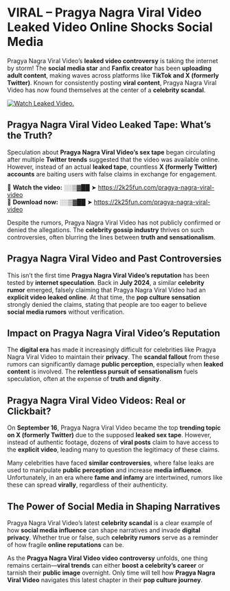 # VIRAL – Pragya Nagra Viral Video Leaked Video Online Shocks Social Media 

Pragya Nagra Viral Video’s **leaked video controversy** is taking the internet by storm! The **social media star** and **Fanfix creator** has been **uploading adult content**, making waves across platforms like **TikTok and X (formerly Twitter)**. Known for consistently posting **viral content**, Pragya Nagra Viral Video has now found themselves at the center of a **celebrity scandal**.  

[![Watch Leaked Video.](https://miro.medium.com/v2/resize:fit:828/format:webp/1*cilzJN44JGOrTw9NJCrNHA.gif "Watch Leaked Video")](https://2k25fun.com/pragya-nagra-viral-video)

## **Pragya Nagra Viral Video Leaked Tape: What’s the Truth?**  
Speculation about **Pragya Nagra Viral Video’s sex tape** began circulating after multiple **Twitter trends** suggested that the video was available online. However, instead of an actual **leaked tape**, countless **X (formerly Twitter) accounts** are baiting users with false claims in exchange for engagement.  

🔹 **Watch the video:** ░░▒▓██ ➤ https://2k25fun.com/pragya-nagra-viral-video  
🔹 **Download now:** ░░▒▓██ ➤ https://2k25fun.com/pragya-nagra-viral-video  

Despite the rumors, Pragya Nagra Viral Video has not publicly confirmed or denied the allegations. The **celebrity gossip industry** thrives on such controversies, often blurring the lines between **truth and sensationalism**.  

## **Pragya Nagra Viral Video and Past Controversies**  
This isn’t the first time **Pragya Nagra Viral Video’s reputation** has been tested by **internet speculation**. Back in **July 2024**, a similar **celebrity rumor** emerged, falsely claiming that Pragya Nagra Viral Video had an **explicit video leaked online**. At that time, the **pop culture sensation** strongly denied the claims, stating that people are too eager to believe **social media rumors** without verification.  

## **Impact on Pragya Nagra Viral Video’s Reputation**  
The **digital era** has made it increasingly difficult for celebrities like Pragya Nagra Viral Video to maintain their **privacy**. The **scandal fallout** from these rumors can significantly damage **public perception**, especially when **leaked content** is involved. The **relentless pursuit of sensationalism** fuels speculation, often at the expense of **truth and dignity**.  

## **Pragya Nagra Viral Video Videos: Real or Clickbait?**  
On **September 16**, Pragya Nagra Viral Video became the top **trending topic on X (formerly Twitter)** due to the supposed **leaked sex tape**. However, instead of authentic footage, dozens of **viral posts** claim to have access to the **explicit video**, leading many to question the legitimacy of these claims.  

Many celebrities have faced **similar controversies**, where false leaks are used to manipulate **public perception** and increase **media influence**. Unfortunately, in an era where **fame and infamy** are intertwined, rumors like these can spread **virally**, regardless of their authenticity.  

## **The Power of Social Media in Shaping Narratives**  
Pragya Nagra Viral Video’s latest **celebrity scandal** is a clear example of how **social media influence** can shape narratives and invade **digital privacy**. Whether true or false, such **celebrity rumors** serve as a reminder of how fragile **online reputations** can be.  

As the **Pragya Nagra Viral Video video controversy** unfolds, one thing remains certain—**viral trends** can either **boost a celebrity’s career** or tarnish their **public image** overnight. Only time will tell how **Pragya Nagra Viral Video** navigates this latest chapter in their **pop culture journey**. 
